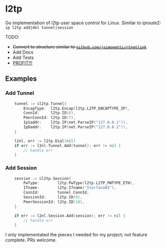 # l2tp

Go implementation of l2tp user space control for Linux.  Similar to iproute2: `ip l2tp add|del tunnel|session`

TODO: 
- ~~Convert to structure similar to [`github.com/jsimonetti/rtnetlink`](https://github.com/jsimonetti/rtnetlink)~~
- Add Docs
- Add Tests
- [PROFIT!!!](https://knowyourmeme.com/memes/profit)


## Examples
### Add Tunnel
```Go
    tunnel := &l2tp.Tunnel{
        EncapType:  l2tp.Encap(l2tp.L2TP_ENCAPTYPE_IP),
        ConnId:     l2tp.ID(6),
        PeerConnId: l2tp.ID(7),
        IpSaddr:    l2tp.IP(net.ParseIP("127.0.0.1")),
        IpDaddr:    l2tp.IP(net.ParseIP("127.0.0.2")),
    }

    l2nl, err := l2tp.Dial(nil)
    if err := l2nl.Tunnel.Add(tunnel); err != nil {
        // handle err
    }
```
### Add Session
```Go
    session := &l2tp.Session{
        PwType:        l2tp.PwType(l2tp.L2TP_PWTYPE_ETH),
        Ifname:        l2tp.Ifname("Iterface03"),
        ConnId:        tunnel.ConnId,
        SessionId:     l2tp.ID(9),
        PeerSessionId: l2tp.ID(10),
    }

    if err := l2nl.Session.Add(session); err != nil {
        // handle err
    }
```
I only implementated the pieces I needed for my project; not feature complete.  PRs welcome.
